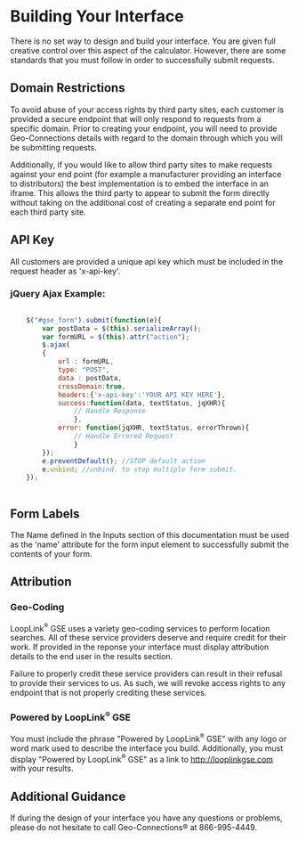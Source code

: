 # Building Your Interface
There is no set way to design and build your interface. You are given full creative control over this aspect of the calculator.  However, there are some standards that you must follow in order to successfully submit requests.

## Domain Restrictions
To avoid abuse of your access rights by third party sites, each customer is provided a secure endpoint that will only respond to requests from a specific domain. Prior to creating your endpoint, you will need to provide Geo-Connections details with regard to the domain through which you will be submitting requests.

Additionally, if you would like to allow third party sites to make requests against your end point (for example a manufacturer providing an interface to distributors) the best implementation is to embed the interface in an iframe. This allows the third party to appear to submit the form directly without taking on the additional cost of creating a separate end point for each third party site.

## API Key
All customers are provided a unique api key which must be included in the request header as 'x-api-key'.

### jQuery Ajax Example:

```js

	$("#gse_form").submit(function(e){
		var postData = $(this).serializeArray();
		var formURL = $(this).attr("action");
		$.ajax(
		{
			url : formURL,
			type: "POST",
			data : postData,
			crossDomain:true,
			headers:{'x-api-key':'YOUR API KEY HERE'},
			success:function(data, textStatus, jqXHR){
				// Handle Response
				},
			error: function(jqXHR, textStatus, errorThrown){
				// Handle Errored Request
				}
		});
		e.preventDefault(); //STOP default action
		e.unbind; //unbind. to stop multiple form submit.
	});
	
```

## Form Labels
The Name defined in the Inputs section of this documentation must be used as the 'name' attribute for the form input element to successfully submit the contents of your form.

## Attribution

### Geo-Coding
LoopLink<sup>&reg;</sup> GSE uses a variety geo-coding services to perform location searches. All of these service providers deserve and require credit for their work. If provided in the reponse your interface must display attribution details to the end user in the results section.

Failure to properly credit these service providers can result in their refusal to provide their services to us. As such, we will revoke access rights to any endpoint that is not properly crediting these services.

### Powered by LoopLink<sup>&reg;</sup> GSE

You must include the phrase "Powered by LoopLink<sup>&reg;</sup> GSE" with any logo or word mark used to describe the interface you build. Additionally, you must display "Powered by LoopLink<sup>&reg;</sup> GSE" as a link to http://looplinkgse.com with your results.

## Additional Guidance
If during the design of your interface you have any questions or problems, please do not hesitate to call Geo-Connections&reg; at 866-995-4449.